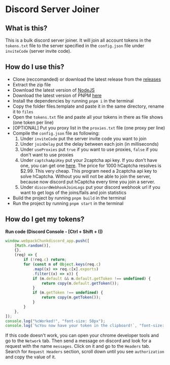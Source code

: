 # Discord Server Joiner

## What is this?

This is a bulk discord server joiner. It will join all account tokens in the `tokens.txt` file to the server specified in the `config.json` file under `inviteCode` (server invite code).

## How do I use this?

-   Clone (reccomanded) or download the latest release from the [releases]()
-   Extract the zip file
-   Download the latest version of [NodeJS](https://nodejs.org/en/download/)
-   Download the latest version of PNPM [here](https://pnpm.io/installation)
-   Install the dependencies by running `pnpm i` in the terminal
-   Copy the folder files.template and paste it in the same directory, rename it to `files`
-   Open the `tokens.txt` file and paste all your tokens in there as file shows (one token per line)
-   [OPTIONAL] Put you proxy list in the `proxies.txt` file (one proxy per line)
-   Compile the `config.json` file as following:
    1. Under `inviteCode` put the server invite code you want to join
    2. Under `joinDelay` put the delay between each join (in milliseconds)
    3. Under `useProxies` put `true` if you want to use proxies, `false` if you don't want to use proxies
    4. Under `captchaApiKey` put your 2captcha api key. If you don't have one, you can get one [here](https://2captcha.com/enterpage). The price for 1000 hCaptcha resolves is $2.99. This very cheap. This program need a 2captcha api key to solve hCaptcha. Without you will not be able to join the server, because now discord put hCaptcha every time you join a server.
    5. Under `discordWebhookJoinLogs` put your discord webhook url if you want to get logs of the joins/fails and join statistics
-   Build the project by running `pnpm build` in the terminal
-   Run the project by running `pnpm start` in the terminal

## How do I get my tokens?

**Run code (Discord Console - [Ctrl + Shift + I])**

```js
window.webpackChunkdiscord_app.push([
    [Math.random()],
    {},
    (req) => {
        if (!req.c) return;
        for (const m of Object.keys(req.c)
            .map((x) => req.c[x].exports)
            .filter((x) => x)) {
            if (m.default && m.default.getToken !== undefined) {
                return copy(m.default.getToken());
            }
            if (m.getToken !== undefined) {
                return copy(m.getToken());
            }
        }
    },
]);
console.log("%cWorked!", "font-size: 50px");
console.log(`%cYou now have your token in the clipboard!`, "font-size: 16px");
```

If this code doesn't work, you can open your chrome developer tools and go to the `Network` tab. Then send a message on discord and look for a request with the name `messages`. Click on it and go to the `Headers` tab. Search for `Request Headers` section, scroll down until you see `authorization` and copy the value of it.
